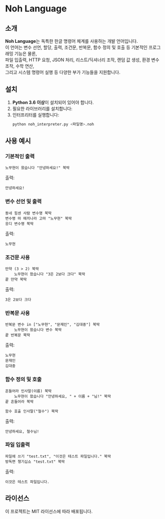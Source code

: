 # Noh Language

## 소개
**Noh Language**는 독특한 한글 명령어 체계를 사용하는 개발 언어입니다.  
이 언어는 변수 선언, 할당, 출력, 조건문, 반복문, 함수 정의 및 호출 등 기본적인 프로그래밍 기능은 물론,  
파일 입출력, HTTP 요청, JSON 처리, 리스트/딕셔너리 조작, 랜덤 값 생성, 환경 변수 조작, 수학 연산,  
그리고 시스템 명령어 실행 등 다양한 부가 기능들을 지원합니다.

## 설치

1. **Python 3.6 이상**이 설치되어 있어야 합니다.
2. 필요한 라이브러리를 설치합니다:
3. 인터프리터를 실행합니다:
   ```sh
   python noh_interpreter.py <파일명>.noh
   ```

## 사용 예시

### 기본적인 출력
```noh
노무현이 왔습니다 "안녕하세요!" 북딱
```
출력:
```
안녕하세요!
```

### 변수 선언 및 출력
```noh
동네 힘센 사람 변수명 북딱
변수명 마 매끼나라 고마 "노무현" 북딱
응디 변수명 북딱
```
출력:
```
노무현
```

### 조건문 사용
```noh
만약 (3 > 2) 북딱
    노무현이 왔습니다 "3은 2보다 크다" 북딱
끝 만약 북딱
```
출력:
```
3은 2보다 크다
```

### 반복문 사용
```noh
반복문 변수 in ["노무현", "문재인", "김대중"] 북딱
    노무현이 왔습니다 변수 북딱
끝 반복문 북딱
```
출력:
```
노무현
문재인
김대중
```

### 함수 정의 및 호출
```noh
흔들어라 인사말(이름) 북딱
    노무현이 왔습니다 "안녕하세요, " + 이름 + "님!" 북딱
끝 흔들어라 북딱

함수 호출 인사말("철수") 북딱
```
출력:
```
안녕하세요, 철수님!
```

### 파일 입출력
```noh
파일에 쓰기 "test.txt", "이것은 테스트 파일입니다." 북딱
방독면 챙기십쇼 "test.txt" 북딱
```
출력:
```
이것은 테스트 파일입니다.
```

## 라이선스
이 프로젝트는 MIT 라이선스에 따라 배포됩니다.

